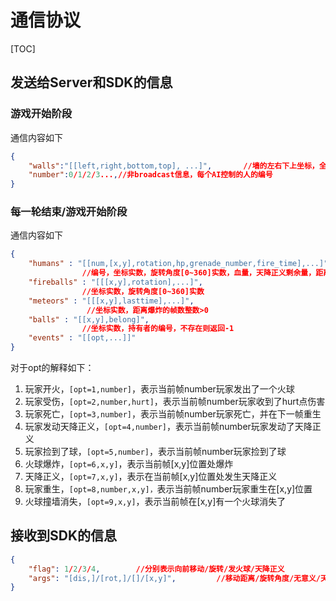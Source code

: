 # 通信协议

[TOC]

## 发送给Server和SDK的信息

### 游戏开始阶段

通信内容如下

```json
{
	"walls":"[[left,right,bottom,top], ...]",		//墙的左右下上坐标，全部为整数
	"number":0/1/2/3...,//非broadcast信息，每个AI控制的人的编号
}
```

###  每一轮结束/游戏开始阶段

通信内容如下

```json
{
    "humans" : "[[num,[x,y],rotation,hp,grenade_number,fire_time],...]",	
                //编号，坐标实数，旋转角度[0~360]实数，血量，天降正义剩余量，距离下一次开火的时间整数
    "fireballs" : "[[[x,y],rotation],...]",
				//坐标实数，旋转角度[0~360]实数
    "meteors" : "[[[x,y],lasttime],...]",
                 //坐标实数，距离爆炸的帧数整数>0
    "balls" : "[[x,y],belong]",
				//坐标实数，持有者的编号，不存在则返回-1
    "events" : "[[opt,...]]"  
}
```

对于opt的解释如下：

1.  玩家开火，`[opt=1,number]`，表示当前帧number玩家发出了一个火球
2.  玩家受伤，`[opt=2,number,hurt]`，表示当前帧number玩家收到了hurt点伤害
3.  玩家死亡，`[opt=3,number]`，表示当前帧number玩家死亡，并在下一帧重生
4.  玩家发动天降正义，`[opt=4,number]`，表示当前帧number玩家发动了天降正义
5.  玩家捡到了球，`[opt=5,number]`，表示当前帧number玩家捡到了球
6.  火球爆炸，`[opt=6,x,y]`，表示当前帧[x,y]位置处爆炸
7.  天降正义，`[opt=7,x,y]`，表示在当前帧[x,y]位置处发生天降正义
8.  玩家重生，`[opt=8,number,x,y]，`表示当前帧number玩家重生在[x,y]位置
9.  火球撞墙消失，`[opt=9,x,y]`，表示当前帧在[x,y]有一个火球消失了

## 接收到SDK的信息

```json
{
    "flag": 1/2/3/4,		//分别表示向前移动/旋转/发火球/天降正义
    "args": "[dis,]/[rot,]/[]/[x,y]",		  //移动距离/旋转角度/无意义/天降正义	 		
}
```